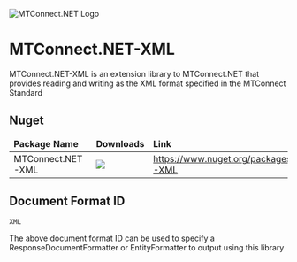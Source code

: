 ﻿![MTConnect.NET Logo](https://raw.githubusercontent.com/TrakHound/MTConnect.NET/master/img/mtconnect-net-03-md.png) 

# MTConnect.NET-XML
MTConnect.NET-XML is an extension library to MTConnect.NET that provides reading and writing as the XML format specified in the MTConnect Standard

## Nuget
<table>
    <thead>
        <tr>
            <td style="font-weight: bold;">Package Name</td>
            <td style="font-weight: bold;">Downloads</td>
            <td style="font-weight: bold;">Link</td>
        </tr>
    </thead>
    <tbody>
        <tr>
            <td>MTConnect.NET-XML</td>
            <td><img src="https://img.shields.io/nuget/dt/MTConnect.NET-XML?style=for-the-badge&logo=nuget&label=%20&color=%23333"/></td>
            <td><a href="https://www.nuget.org/packages/MTConnect.NET-XML">https://www.nuget.org/packages/MTConnect.NET-XML</a></td>
        </tr>
    </tbody>
</table>


## Document Format ID
```
XML
```
The above document format ID can be used to specify a ResponseDocumentFormatter or EntityFormatter to output using this library

